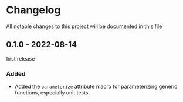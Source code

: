 # Changelog

All notable changes to this project will be documented in this file

## 0.1.0 - 2022-08-14

first release

### Added

- Added the `parameterize` attribute macro for parameterizing generic functions, especially unit tests.